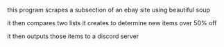 this program scrapes a subsection of an ebay site using beautiful soup 

it then compares two lists it creates to determine new items over 50% off

it then outputs those items to a discord server
